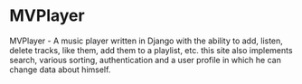 # MVPlayer
MVPlayer - A music player written in Django with the ability to add, listen, delete tracks, like them, add them to a playlist, etc. this site also implements search, various sorting, authentication and a user profile in which he can change data about himself.
